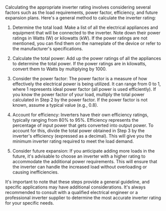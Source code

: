 Calculating the appropriate inverter rating involves considering several factors such as the load requirements, power factor, efficiency, and future expansion plans. Here's a general method to calculate the inverter rating:

1. Determine the total load: Make a list of all the electrical appliances and equipment that will be connected to the inverter. Note down their power ratings in Watts (W) or kilowatts (kW). If the power ratings are not mentioned, you can find them on the nameplate of the device or refer to the manufacturer's specifications.

2. Calculate the total power: Add up the power ratings of all the appliances to determine the total power. If the power ratings are in kilowatts, convert them to Watts by multiplying by 1000.

3. Consider the power factor: The power factor is a measure of how effectively the electrical power is being utilized. It can range from 0 to 1, where 1 represents ideal power factor (all power is used efficiently). If you know the power factor of your load, multiply the total power calculated in Step 2 by the power factor. If the power factor is not known, assume a typical value (e.g., 0.8).

4. Account for efficiency: Inverters have their own efficiency ratings, typically ranging from 80% to 95%. Efficiency represents the percentage of input power that gets converted into output power. To account for this, divide the total power obtained in Step 3 by the inverter's efficiency (expressed as a decimal). This will give you the minimum inverter rating required to meet the load demand.

5. Consider future expansion: If you anticipate adding more loads in the future, it's advisable to choose an inverter with a higher rating to accommodate the additional power requirements. This will ensure that the inverter can handle the increased load without overloading or causing inefficiencies.

It's important to note that these steps provide a general guideline, and specific applications may have additional considerations. It's always recommended to consult with a qualified electrical engineer or a professional inverter supplier to determine the most accurate inverter rating for your specific needs.